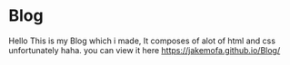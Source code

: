 # Blog
Hello This is my Blog which i made, It composes of alot of html and css unfortunately haha.
 you can view it here
 https://jakemofa.github.io/Blog/
